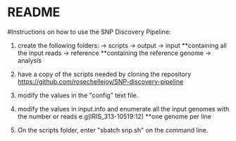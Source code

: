 # README #

#Instructions on how to use the SNP Discovery Pipeline:

1.	create the following folders:
	-> scripts
	-> output
	-> input **containing all the input reads
	-> reference **containing the reference genome
	-> analysis

2. 	have a copy of the scripts needed by cloning the repository
	https://github.com/rosechellejoy/SNP-discovery-pipeline	

3.	modify the values in the "config" text file.

4. 	modify the values in input.info and enumerate all the input genomes with the number or reads e.g(IRIS_313-10519:12) 
    **one genome per line

5.  On the scripts folder, enter "sbatch snp.sh" on the command line.
